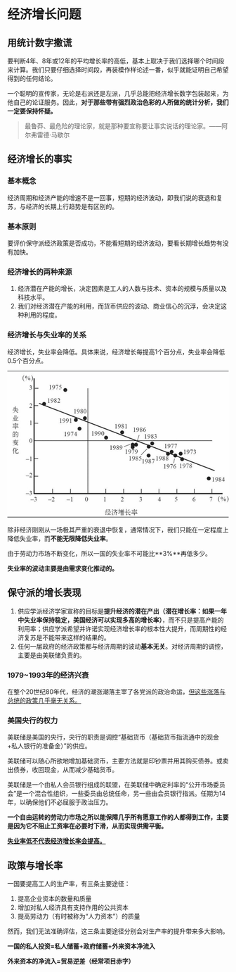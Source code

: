 # 经济增长问题

## 用统计数字撒谎

要判断4年、8年或12年的平均增长率的高低，基本上取决于我们选择哪个时间段来计算。我们只要仔细选择时间段，再装模作样论述一番，似乎就能证明自己希望得到的任何结论。

一个聪明的宣传家，无论是右派还是左派，几乎总能把经济增长数字包装起来，为他自己的论证服务。因此，**对于那些带有强烈政治色彩的人所做的统计分析，我们一定要保持怀疑。**

> 最鲁莽、最危险的理论家，就是那种要宣称要让事实说话的理论家。——阿尔弗雷德·马歇尔

## 经济增长的事实

### 基本概念

经济周期和经济产能的增速不是一回事，短期的经济波动，即我们说的衰退和复苏，与经济的长期上行趋势是有区别的。

### 基本原则

要评价保守派经济政策是否成功，不能看短期的经济波动，要看长期增长趋势有没有加快。

### 经济增长的两种来源

1. 经济潜在产能的增长，决定因素是工人的人数与技术、资本的规模与质量以及科技水平。
2. 我们对经济潜在产能的利用，而货币供应的波动、商业信心的沉浮，会决定这种利用的程度。

### 经济增长与失业率的关系

经济增长，失业率会降低。具体来说，经济增长每提高1个百分点，失业率会降低0.5个百分点。

![经济增长率](chapter4.assets/经济增长率.png)

除非经济刚刚从一场极其严重的衰退中恢复，通常情况下，我们只能在一定程度上降低失业率，而**不能无限降低失业率**。

由于劳动力市场不断变化，所以一国的失业率不可能比**3%**再低多少。

**失业率的波动主要是由需求变化推动的。**

## 保守派的增长表现

1. 供应学派经济学家宣称的目标是**提升经济的潜在产出（潜在增长率：如果一年中失业率保持稳定，美国经济可以实现多高的增长率）**，而不只是提高产能的利用率；供应学派希望并许诺实现经济增长率的根本性大提升，而周期性的经济复苏是不能带来这样的结果的。
2. 任何一届政府的经济政策都与经济周期的波动**基本无关**。对经济周期的调控，主要是由美联储负责的。

### 1979~1993年的经济兴衰

在整个20世纪80年代，经济的潮涨潮落主宰了各党派的政治命运，<u>但这些涨落与总统的政策几乎毫无关系。</u>

### 美国央行的权力

美联储是美国的央行，央行的职责是调控“基础货币（基础货币指流通中的现金+私人银行的准备金）”的供应。

美联储可以随心所欲地增加基础货币，主要方法就是印钞票并用其购买债券。或卖出债券，收回现金，从而减少基础货币。

美联储是一个由私人会员银行组成的联盟，在美联储中确定利率的“公开市场委员会”是一个混合性组织，一些委员由总统任命，另一些由会员银行指派。任期为14年，以确保他们不必屈服于政治压力。

**一个自由运转的劳动力市场之所以能保障几乎所有愿意工作的人都得到工作，主要是因为它不阻止工资率在必要时下滑，从而实现供需平衡。**

**<u>失业率低不代表经济增长率会提高。</u>**

## 政策与增长率

一国要提高工人的生产率，有三条主要途径：

1. 提高企业资本的数量和质量
2. 增加对私人经济具有支持作用的公共资本
3. 提高劳动力（有时被称为“人力资本”）的质量

然而，我们无法准确评估，这三条主要途径分别会对生产率的提升带来多大影响。

**一国的私人投资=私人储蓄+政府储蓄+外来资本净流入**

**外来资本的净流入=贸易逆差（经常项目赤字）**

